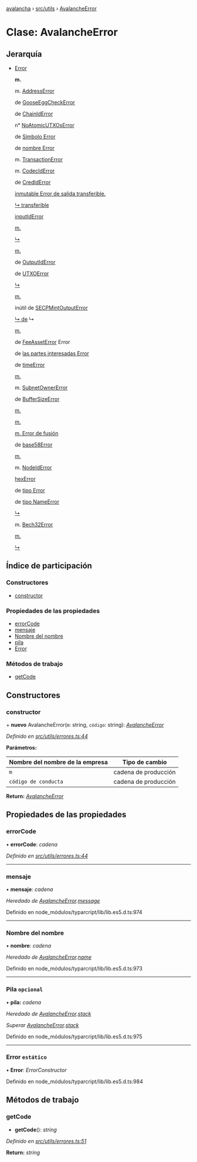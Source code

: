 [avalancha](../README.md) › [src/utils](../modules/src_utils.md) › [AvalancheError](src_utils.avalancheerror.md)

# Clase: AvalancheError

## Jerarquía

* [Error](src_utils.avalancheerror.md#static-error)

   **m.**

   m. [AddressError](src_utils.addresserror.md)

   de [GooseEggCheckError](src_utils.gooseeggcheckerror.md)

   de [ChainIdError](src_utils.chainiderror.md)

   n° [NoAtomicUTXOsError](src_utils.noatomicutxoserror.md)

   de [Símbolo Error](src_utils.symbolerror.md)

   de [nombre Error](src_utils.nameerror.md)

   m. [TransactionError](src_utils.transactionerror.md)

   m. [CodecIdError](src_utils.codeciderror.md)

   de [CredIdError](src_utils.crediderror.md)

   [inmutable Error de salida transferible.](src_utils.transferableoutputerror.md)

   [↳ transferible](src_utils.transferableinputerror.md)

   [inputIdError](src_utils.inputiderror.md)

   [m.](src_utils.operationerror.md)

   [↳](src_utils.invalidoperationiderror.md)

   [m.](src_utils.checksumerror.md)

   de [OutputIdError](src_utils.outputiderror.md)

   de [UTXOError](src_utils.utxoerror.md)

   [↳](src_utils.insufficientfundserror.md)

   [m.](src_utils.thresholderror.md)

   inútil de [SECPMintOutputError](src_utils.secpmintoutputerror.md)

   [↳ de](src_utils.evminputerror.md) ↳

   [m.](src_utils.evmoutputerror.md)

   de [FeeAssetError](src_utils.feeasseterror.md) Error

   de [las partes interesadas Error](src_utils.stakeerror.md)

   de [timeError](src_utils.timeerror.md)

   [m.](src_utils.delegationfeeerror.md)

   m. [SubnetOwnerError](src_utils.subnetownererror.md)

   de [BufferSizeError](src_utils.buffersizeerror.md)

   [m.](src_utils.addressindexerror.md)

   [m.](src_utils.publickeyerror.md)

   [m. Error de fusión](src_utils.mergeruleerror.md)

   de [base58Error](src_utils.base58error.md)

   [m.](src_utils.privatekeyerror.md)

   m. [NodeIdError](src_utils.nodeiderror.md)

   [hexError](src_utils.hexerror.md)

   de [tipo Error](src_utils.typeiderror.md)

   de [tipo NameError](src_utils.typenameerror.md)

   [↳](src_utils.unknowntypeerror.md)

   m. [Bech32Error](src_utils.bech32error.md)

   [m.](src_utils.evmfeeerror.md)

   [↳](src_utils.invalidentropy.md)

## Índice de participación

### Constructores

* [constructor](src_utils.avalancheerror.md#constructor)

### Propiedades de las propiedades

* [errorCode](src_utils.avalancheerror.md#errorcode)
* [mensaje](src_utils.avalancheerror.md#message)
* [Nombre del nombre](src_utils.avalancheerror.md#name)
* [pila](src_utils.avalancheerror.md#optional-stack)
* [Error](src_utils.avalancheerror.md#static-error)

### Métodos de trabajo

* [getCode](src_utils.avalancheerror.md#getcode)

## Constructores

### constructor

\+ **nuevo** AvalancheError(`m`: string, `código`: string): *[AvalancheError](src_utils.avalancheerror.md)*

*Definido en [src/utils/errores.ts:44](https://github.com/ava-labs/avalanchejs/blob/ae78dee/src/utils/errors.ts#L44)*

**Parámetros:**

| Nombre del nombre de la empresa | Tipo de cambio |
------ | ------ |
| `m` | cadena de producción |
| `código de conducta` | cadena de producción |

**Return:** *[AvalancheError](src_utils.avalancheerror.md)*

## Propiedades de las propiedades

### errorCode

• **errorCode**: *cadena*

*Definido en [src/utils/errores.ts:44](https://github.com/ava-labs/avalanchejs/blob/ae78dee/src/utils/errors.ts#L44)*

___

### mensaje

• **mensaje**: *cadena*

*Heredado de [AvalancheError](src_utils.avalancheerror.md).[message](src_utils.avalancheerror.md#message)*

Definido en node_módulos/typarcript/lib/lib.es5.d.ts:974

___

### Nombre del nombre

• **nombre**: *cadena*

*Heredado de [AvalancheError](src_utils.avalancheerror.md).[name](src_utils.avalancheerror.md#name)*

Definido en node_módulos/typarcript/lib/lib.es5.d.ts:973

___

### Pila `opcional`

• **pila:** *cadena*

*Heredado de [AvalancheError](src_utils.avalancheerror.md).[stack](src_utils.avalancheerror.md#optional-stack)*

*Superar [AvalancheError](src_utils.avalancheerror.md).[stack](src_utils.avalancheerror.md#optional-stack)*

Definido en node_módulos/typarcript/lib/lib.es5.d.ts:975

___

### Error `estático`

• **Error**: *ErrorConstructor*

Definido en node_módulos/typarcript/lib/lib.es5.d.ts:984

## Métodos de trabajo

### getCode

- **getCode**(): *string*

*Definido en [src/utils/errores.ts:51](https://github.com/ava-labs/avalanchejs/blob/ae78dee/src/utils/errors.ts#L51)*

**Return:** *string*
